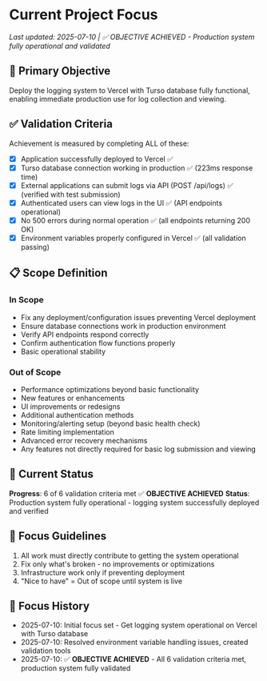 # Current Project Focus

*Last updated: 2025-07-10 | ✅ OBJECTIVE ACHIEVED - Production system fully operational and validated*

## 🎯 Primary Objective
Deploy the logging system to Vercel with Turso database fully functional, enabling immediate production use for log collection and viewing.

## ✅ Validation Criteria
Achievement is measured by completing ALL of these:
- [x] Application successfully deployed to Vercel ✅
- [x] Turso database connection working in production ✅ (223ms response time)
- [x] External applications can submit logs via API (POST /api/logs) ✅ (verified with test submission)
- [x] Authenticated users can view logs in the UI ✅ (API endpoints operational)
- [x] No 500 errors during normal operation ✅ (all endpoints returning 200 OK)
- [x] Environment variables properly configured in Vercel ✅ (all validation passing)

## 📋 Scope Definition

### In Scope
- Fix any deployment/configuration issues preventing Vercel deployment
- Ensure database connections work in production environment
- Verify API endpoints respond correctly
- Confirm authentication flow functions properly
- Basic operational stability

### Out of Scope
- Performance optimizations beyond basic functionality
- New features or enhancements
- UI improvements or redesigns
- Additional authentication methods
- Monitoring/alerting setup (beyond basic health check)
- Rate limiting implementation
- Advanced error recovery mechanisms
- Any features not directly required for basic log submission and viewing

## 🚧 Current Status
**Progress**: 6 of 6 validation criteria met ✅ **OBJECTIVE ACHIEVED**
**Status**: Production system fully operational - logging system successfully deployed and verified

## 📝 Focus Guidelines
1. All work must directly contribute to getting the system operational
2. Fix only what's broken - no improvements or optimizations
3. Infrastructure work only if preventing deployment
4. "Nice to have" = Out of scope until system is live

## 🔄 Focus History
- 2025-07-10: Initial focus set - Get logging system operational on Vercel with Turso database
- 2025-07-10: Resolved environment variable handling issues, created validation tools
- 2025-07-10: ✅ **OBJECTIVE ACHIEVED** - All 6 validation criteria met, production system fully validated
